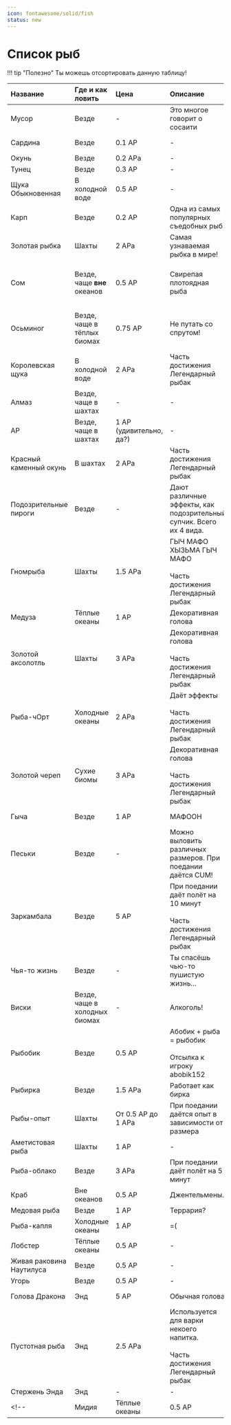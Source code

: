 ```yaml
---
icon: fontawesome/solid/fish
status: new
---
```


# Список рыб

!!! tip "Полезно"
    Ты можешь отсортировать данную таблицу!

| Название | Где и как ловить | Цена       | Описание        | Шанс ловли             |
| :------- | :--------------- | :--------- | :-------------- | :--------------------- |
|Мусор|Везде|-|Это многое говорит о сосаити|Очень высокий|
|Сардина|Везде|0.1 АР|-|Очень высокий|
|Окунь|Везде|0.2 АРа|-|Высокий|
|Тунец|Везде|0.3 АР|-|Высокий|
|Щука Обыкновенная|В холодной воде|0.5 АР|-|Маленький|
|Карп|Везде|0.2 АР|Одна из самых популярных съедобных рыб|Средний|
|Золотая рыбка|Шахты|2 АРа|Самая узнаваемая рыбка в мире!|Крайне маленький|
|Сом|Везде, чаще **вне** океанов|0.5 АР|Свирепая плотоядная рыба|Маленький везде, средний **вне** океанов|
|Осьминог|Везде, чаще в тёплых биомах|0.75 АР|Не путать со спрутом!|Маленький везде, средний в тёплых океанах|
|Королевская щука|В холодной воде|2 АРа|Часть достижения <span class="gold-outline"> Легендарный рыбак </span>|Крайне маленький|
|Алмаз|Везде, чаще в шахтах|-|-|Очень маленький|
|АР|Везде, чаще в шахтах|1 АР (удивительно, да?)|-|Очень маленький|
|Красный каменный окунь|В шахтах|2 АРа|Часть достижения <span class="gold-outline"> Легендарный рыбак </span>|Крайне маленький|
|Подозрительные пироги|Везде|-|Дают различные эффекты, как подозрительный супчик. Всего их 4 вида.|Очень маленький|
|Гномрыба|Шахты|1.5 АРа|ГЫЧ МАФО ХЫЗЬМА ГЫЧ МАФО<br><br> Часть достижения <span class="gold-outline"> Легендарный рыбак </span>|Крайне маленький|
|Медуза|Тёплые океаны|1 АР|Декоративная голова|Очень маленький|
|Золотой аксолотль|Шахты|3 АРа|Декоративная голова<br><br> Часть достижения <span class="gold-outline">Легендарный рыбак</span>|Крайне маленький|
|Рыба-чОрт|Холодные океаны|2 АРа|Даёт эффекты<br><br> Часть достижения <span class="gold-outline"> Легендарный рыбак </span>|Крайне маленький|
|Золотой череп|Сухие биомы|3 АРа|Декоративная голова <br><br> Часть достижения <span class="gold-outline"> Легендарный рыбак </span>|Крайне маленький|
|Гыча|Везде|1 АР|МАФООН|Очень маленький|
|Песьки|Везде|-|Можно выловить различных размеров. При поедании даётся CUM!|От маленького до крайне маленького|
|Заркамбала|Везде|5 АР|При поедании даёт полёт на 10 минут<br><br> Часть достижения <span class="gold-outline"> Легендарный рыбак </span>|Крайне маленький|
|Чья-то жизнь|Везде|-|Ты спасёшь чью-то пушистую жизнь...|Маленький|
|Виски|Везде, чаще в холодных биомах|-|Алкоголь!|Средний|
|Рыбобик|Везде|0.5 АР|Абобик + рыба = рыбобик <br><br>Отсылка к игроку abobik152|Маленький|
|Рыбирка|Везде|1.5 АРа|Работает как бирка|Маленький|
|Рыбы-опыт|Шахты|От 0.5 АР до 1 АРа|При поедании даётся опыт в зависимости от размера|От маленького до очень маленького|
|Аметистовая рыба|Шахты|1 АР|-|Маленький|
|Рыба-облако|Везде|3 АРа|При поедании даёт полёт на 5 минут|Очень маленький|
|Краб|Вне океанов|0.5 АР|Джентельмены.|Средний|
|Медовая рыба|Везде|1 АР|Террария?|Средний|
|Рыба-капля|Холодные океаны|1 АР|=(|Маленький|
|Лобстер|Тёплые океаны|0.5 АР|-|Средний|
|Живая раковина Наутилуса|Везде|0.5 АР|-|Средний|
|Угорь|Везде|0.5 АР|-|Средний|
|Голова Дракона|Энд|5 АР|Обычная голова|Очень маленький|
|Пустотная рыба|Энд|2.5 АРа|Используется для варки некоего напитка. <br><br>Часть достижения <span class="gold-outline"> Легендарный рыбак </span>|Крайне маленький|
|Стержень Энда|Энд|-|-|Маленький|
<!-- |Мидия|Тёплые океаны|0.5 АР|-|Средний| -->